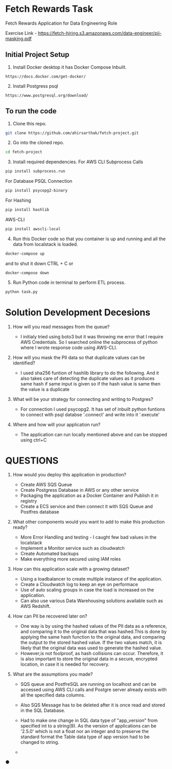 # Fetch Rewards Task
 Fetch Rewards Application for Data Engineering Role

Exercise Link  -  https://fetch-hiring.s3.amazonaws.com/data-engineer/pii-masking.pdf

## Initial Project Setup

1. Install Docker desktop it has Docker Compose Inbuilt.
```
https://docs.docker.com/get-docker/
```
2.  Install Postgress psql
```
https://www.postgresql.org/download/
```


## To run the code
1. Clone this repo.
```bash
git clone https://github.com/ahirsarthak/fetch-project.git
```

2. Go into the cloned repo.
```bash
cd fetch-project
```

3. Install required dependencies.
For AWS CLI Subprocess Calls
```bash
pip install subprocess.run
```
For Database PSQL Connection
```bash
pip install psycopg2-binary
```
For Hashing
```bash
pip install hashlib
```
AWS-CLI
```bash
pip install awscli-local
```

4. Run this Docker code so that you container is up and running and all the data from localstack is loaded.
```bash
docker-compose up
```
and to shut it down CTRL + C or
```
docker-compose down 
```


5. Run Python code in terminal to perform ETL process.
```bash
python task.py
```
# Solution Development Decesions 
1. How will you read messages from the queue?
   - I initialy tried using boto3 but it was throwing me error that I require AWS Credentials.
  So I searched online the subprocess of python where I wrote response code using AWS-CLI.
  
2. How will you mask the PII data so that duplicate values can be identified?
   - I used sha256 funtion of hashlib library to do the following.
   And it also takes care of detecting the duplicate values as it produces same hash if same input is given so if the hash value is same then the value is a duplicate
   
3. What will be your strategy for connecting and writing to Postgres?
   - For connection I used psycopg2.
   It has set of inbuilt python funtions to connect with psql databse '.connect' and write into it '.execute'
   
6. Where and how will your application run? 
   - The application can run locally mentioned above and can be stopped using ctrl+C

# QUESTIONS

1. How would you deploy this application in production?
   - Create AWS SQS Queue
   - Create Postgress Database in AWS or any other service
   - Packaging the application as a Docker Container and Publish it in registry
   - Create a ECS service and then connect it with SQS Queue and Postfres database

2. What other components would you want to add to make this production ready?
   - More Error Handling and testing - I caught few bad values in the localstack
   - Implement a Monitor service such as cloudwatch
   - Create Automated backups
   - Make everything more secured using IAM roles

3. How can this application scale with a growing dataset?
   - Using a loadbalancer to create multiple instance of the application.
   - Create a Cloudwatch log to keep an eye on performace
   - Use of auto scaling groups in case the load is increased on the application.
   - Can also use various Data Warehousing solutions available such as AWS Redshift.

4. How can PII be recovered later on?
   - One way is by using the hashed values of the PII data as a reference, and comparing it to the original data that was hashed.This is done by applying the same hash function to the original data, and comparing the output to the stored hashed value. If the two values match, it is likely that the original data was used to generate the hashed value.
   -  However,is not foolproof, as hash collisions can occur. Therefore, it is also important to store the original data in a secure, encrypted location, in case it is needed for recovery.

5. What are the assumptions you made?
   - SQS queue and PostfreSQL are running on localhost and can be accessed using AWS CLI calls and Postgre server already exists with all the specified data columns.
   - Also SQS Message has to be deleted after it is once read and stored in the SQL Database.
   - Had to make one change in SQL data type of "app_version" from specified int to a string(9). As the version of applications can be '2.5.0' which is not a float nor an integer and to preserve the standard format the Table data type of app version had to be changed to string.
  
  
   - 
● 

